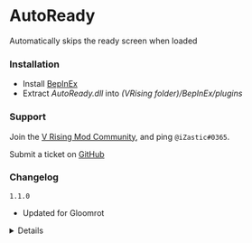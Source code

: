 # AutoReady
Automatically skips the ready screen when loaded

### Installation
- Install [BepInEx](https://v-rising.thunderstore.io/package/BepInEx/BepInExPack_V_Rising/)
- Extract _AutoReady.dll_ into _(VRising folder)/BepInEx/plugins_

### Support
Join the [V Rising Mod Community](https://discord.gg/r87Vdez2Br), and ping `@iZastic#0365`.

Submit a ticket on [GitHub](https://github.com/iZastic/vrising-autoready/issues)

### Changelog
`1.1.0`
- Updated for Gloomrot

<details>

`1.0.1`
- Forgot to remove logging

`1.0.0`
- Initial upload

</details>